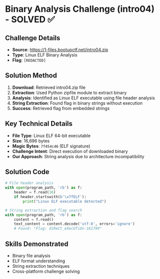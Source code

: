 # Binary Analysis Challenge (intro04) - SOLVED ✅

## Challenge Details
- **Source**: https://1-files.bootupctf.net/intro04.zip
- **Type**: Linux ELF Binary Analysis
- **Flag**: `[REDACTED]`

## Solution Method
1. **Download**: Retrieved intro04.zip file
2. **Extraction**: Used Python zipfile module to extract binary
3. **Analysis**: Identified as Linux ELF executable using file header analysis
4. **String Extraction**: Found flag in binary strings without execution
5. **Success**: Retrieved flag from embedded strings

## Key Technical Details
- **File Type**: Linux ELF 64-bit executable
- **Size**: 16,696 bytes
- **Magic Bytes**: `7f454c46` (ELF signature)
- **Challenge Intent**: Direct execution of downloaded binary
- **Our Approach**: String analysis due to architecture incompatibility

## Solution Code
```python
# File header analysis
with open(program_path, 'rb') as f:
    header = f.read(16)
    if header.startswith(b'\x7fELF'):
        print("Linux ELF executable detected")

# String extraction and flag search
with open(program_path, 'rb') as f:
    content = f.read()
    text_content = content.decode('utf-8', errors='ignore')
    # Found: "Flag: diReCt_eXecUTiOn-161799"
```

## Skills Demonstrated
- Binary file analysis
- ELF format understanding
- String extraction techniques
- Cross-platform challenge solving
